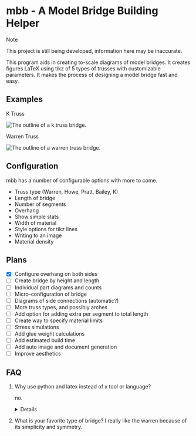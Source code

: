 # mbb - A Model Bridge Building Helper

> [!NOTE]
> This project is still being developed, information here may be inaccurate.

This program aids in creating to-scale diagrams of model bridges. It creates figures LaTeX using tikz of 5 types of trusses with customizable parameters. It makes the process of designing a model bridge fast and easy.


## Examples

K Truss

<picture>
  <source media="(prefers-color-scheme: dark)" srcset="docs/dmktruss.svg">
  <source media="(prefers-color-scheme: light)" srcset="docs/lmktruss.svg">
<img alt="The outline of a k truss bridge." src="">
</picture>

Warren Truss

<picture>
  <source media="(prefers-color-scheme: dark)" srcset="docs/dmwarrentruss.svg">
  <source media="(prefers-color-scheme: light)" srcset="docs/lmwarrentruss.svg">
   <img alt="The outline of a warren truss bridge." src="">
</picture>

## Configuration

mbb has a number of configurable options with more to come.

- Truss type (Warren, Howe, Pratt, Bailey, K)
- Length of bridge
- Number of segments
- Overhang
- Show simple stats
- Width of material
- Style options for tikz lines
- Writing to an image
- Material density

## Plans

- [x] Configure overhang on both sides
- [ ] Create bridge by height and length
- [ ] Individual part diagrams and counts
- [ ] Micro-configuration of bridge
- [ ] Diagrams of side connections (automatic?)
- [ ] More truss types, and possibly arches
- [ ] Add option for adding extra per segment to total length
- [ ] Create way to specify material limits
- [ ] Stress simulations
- [ ] Add glue weight calculations
- [ ] Add estimated build time
- [ ] Add auto image and document generation
- [ ] Improve aesthetics  

## FAQ

1. Why use python and latex instead of x tool or language?
    
    no. <details>I am familiar with python and latex and they work well for my goals currently. Being able to create and print scale diagrams relies on the great typesetting LaTeX offers. If a better way comes up though I my consider porting the project.</details>
2. What is your favorite type of bridge?
    I really like the warren because of its simplicity and symmetry.

